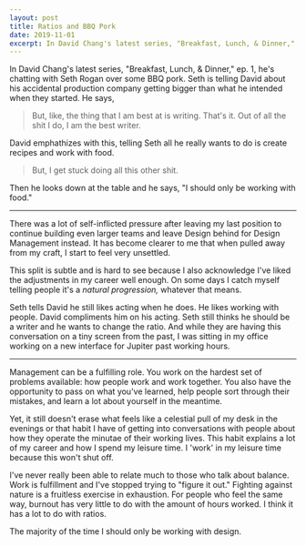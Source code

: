 ```yaml
---
layout: post
title: Ratios and BBQ Pork
date: 2019-11-01
excerpt: In David Chang's latest series, "Breakfast, Lunch, & Dinner," ep. 1, he's chatting with Seth Rogan over some BBQ pork. Seth is...
---
```


In David Chang's latest series, "Breakfast, Lunch, & Dinner," ep. 1, he's chatting with Seth Rogan over some BBQ pork. Seth is telling David about his accidental production company getting bigger than what he intended when they started. He says,

> But, like, the thing that I am best at is writing. That's it. Out of all the shit I do, I am the best writer.

David emphathizes with this, telling Seth all he really wants to do is create recipes and work with food.

> But, I get stuck doing all this other shit.

Then he looks down at the table and he says, "I should only be working with food."

<hr class="--small">

There was a lot of self-inflicted pressure after leaving my last position to continue building even larger teams and leave Design behind for Design Management instead. It has become clearer to me that when pulled away from my craft, I start to feel very unsettled.

This split is subtle and is hard to see because I also acknowledge I've liked the adjustments in my career well enough. On some days I catch myself telling people it's a _natural progression,_ whatever that means.

Seth tells David he still likes acting when he does. He likes working with people. David compliments him on his acting. Seth still thinks he should be a writer and he wants to change the ratio. And while they are having this conversation on a tiny screen from the past, I was sitting in my office working on a new interface for Jupiter past working hours.

<hr class="--small">

Management can be a fulfilling role. You work on the hardest set of problems available: how people work and work together. You also have the opportunity to pass on what you've learned, help people sort through their mistakes, and learn a lot about yourself in the meantime.

Yet, it still doesn't erase what feels like a celestial pull of my desk in the evenings or that habit I have of getting into conversations with people about how they operate the minutae of their working lives. This habit explains a lot of my career and how I spend my leisure time. I 'work' in my leisure time because this won't shut off.

I've never really been able to relate much to those who talk about balance. Work is fulfillment and I've stopped trying to "figure it out." Fighting against nature is a fruitless exercise in exhaustion. For people who feel the same way, burnout has very little to do with the amount of hours worked. I think it has a lot to do with ratios.

The majority of the time I should only be working with design.